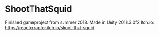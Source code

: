 # ShootThatSquid
Finished gameproject from summer 2018. Made in Unity 2018.3.0f2
Itch.io: https://reactorraptor.itch.io/shoot-that-squid
